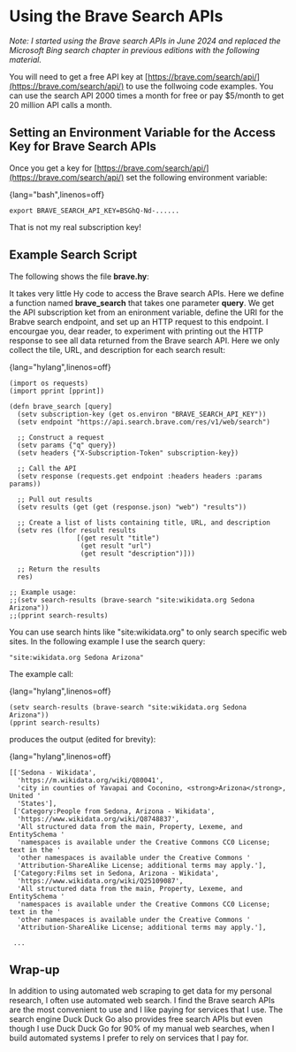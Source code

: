 # Using the Brave Search APIs

*Note: I started using the Brave search APIs in June 2024 and replaced the Microsoft Bing search chapter in previous editions with the following material.*

You will need to get a free API key at [https://brave.com/search/api/](https://brave.com/search/api/) to use the follwoing code examples. You can use the search API 2000 times a month for free or pay $5/month to get 20 million API calls a month.


## Setting an Environment Variable for the Access Key for Brave Search APIs

Once you get a key for [https://brave.com/search/api/](https://brave.com/search/api/) set the following environment variable:

{lang="bash",linenos=off}
~~~~~~~~
export BRAVE_SEARCH_API_KEY=BSGhQ-Nd-......
~~~~~~~~


That is not my real subscription key!


## Example Search Script

The following shows the file **brave.hy**:

It takes very little Hy code to access the Brave search APIs. Here we define a function named **brave_search** that takes one parameter **query**. We get the API subscription ket from an enironment variable, define the URI for the Brabve search endpoint, and set up an HTTP request to this endpoint. I encourgae you, dear reader, to experiment with printing out the HTTP response to see all data returned from the Brave search API. Here we only collect the tile, URL, and description for each search result:

{lang="hylang",linenos=off}
~~~~~~~~
(import os requests)
(import pprint [pprint])

(defn brave_search [query]
  (setv subscription-key (get os.environ "BRAVE_SEARCH_API_KEY"))
  (setv endpoint "https://api.search.brave.com/res/v1/web/search")

  ;; Construct a request
  (setv params {"q" query})
  (setv headers {"X-Subscription-Token" subscription-key})

  ;; Call the API
  (setv response (requests.get endpoint :headers headers :params params))

  ;; Pull out results
  (setv results (get (get (response.json) "web") "results"))

  ;; Create a list of lists containing title, URL, and description
  (setv res (lfor result results
                 [(get result "title")
                  (get result "url")
                  (get result "description")]))

  ;; Return the results
  res)

;; Example usage:
;;(setv search-results (brave-search "site:wikidata.org Sedona Arizona"))
;;(pprint search-results)
~~~~~~~~

You can use search hints like "site:wikidata.org" to only search specific web sites. In the following example I use the search query:

    "site:wikidata.org Sedona Arizona"
  
The example call:

{lang="hylang",linenos=off}
~~~~~~~~
(setv search-results (brave-search "site:wikidata.org Sedona Arizona"))
(pprint search-results)
~~~~~~~~

produces the output (edited for brevity):

{lang="hylang",linenos=off}
~~~~~~~~
[['Sedona - Wikidata',
  'https://m.wikidata.org/wiki/Q80041',
  'city in counties of Yavapai and Coconino, <strong>Arizona</strong>, United '
  'States'],
 ['Category:People from Sedona, Arizona - Wikidata',
  'https://www.wikidata.org/wiki/Q8748837',
  'All structured data from the main, Property, Lexeme, and EntitySchema '
  'namespaces is available under the Creative Commons CC0 License; text in the '
  'other namespaces is available under the Creative Commons '
  'Attribution-ShareAlike License; additional terms may apply.'],
 ['Category:Films set in Sedona, Arizona - Wikidata',
  'https://www.wikidata.org/wiki/Q25109087',
  'All structured data from the main, Property, Lexeme, and EntitySchema '
  'namespaces is available under the Creative Commons CC0 License; text in the '
  'other namespaces is available under the Creative Commons '
  'Attribution-ShareAlike License; additional terms may apply.'],

 ...
~~~~~~~~

## Wrap-up

In addition to using automated web scraping to get data for my personal research, I often use automated web search. I find the Brave search APIs are the most convenient to use and I like paying for services that I use. The search engine Duck Duck Go also provides free search APIs but even though I use Duck Duck Go for 90% of my manual web searches, when I build automated systems I prefer to rely on services that I pay for.
